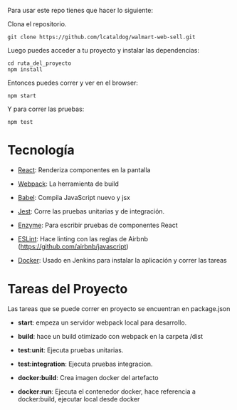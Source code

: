 Para usar este repo tienes que hacer lo siguiente:

Clona el repositorio.

```
git clone https://github.com/lcataldog/walmart-web-sell.git
```

Luego puedes acceder a tu proyecto y instalar las dependencias:

```
cd ruta_del_proyecto
npm install
```

Entonces puedes correr y ver en el browser:

```
npm start
```

Y para correr las pruebas:

```
npm test
```

# Tecnología

- [React](https://facebook.github.io/react): Renderiza componentes en la pantalla

- [Webpack](http://webpack.github.io/): La herramienta de build

- [Babel](https://babeljs.io/): Compila JavaScript nuevo y jsx

- [Jest](https://facebook.github.io/jest/): Corre las pruebas unitarias y de integración.

- [Enzyme](https://github.com/airbnb/enzyme): Para escribir pruebas de componentes React

- [ESLint](http://eslint.org/): Hace linting con las reglas de Airbnb (https://github.com/airbnb/javascript)

- [Docker](https://www.docker.com/): Usado en Jenkins para instalar la aplicación y correr las tareas

# Tareas del Proyecto

Las tareas que se puede correr en proyecto se encuentran en package.json

- **start**: empeza un servidor webpack local para desarrollo.

- **build**: hace un build otimizado con webpack en la carpeta /dist

- **test:unit**: Ejecuta pruebas unitarias.

- **test:integration**: Ejecuta pruebas integracion.

- **docker:build**: Crea imagen docker del artefacto

- **docker:run**: Ejecuta el contenedor docker, hace referencia a docker:build, ejecutar local desde docker
